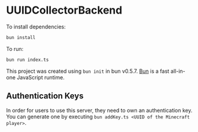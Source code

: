 # UUIDCollectorBackend

To install dependencies:

```bash
bun install
```

To run:

```bash
bun run index.ts
```

This project was created using `bun init` in bun v0.5.7. [Bun](https://bun.sh) is a fast all-in-one JavaScript runtime.

## Authentication Keys
In order for users to use this server, they need to own an authentication key. You can generate one by executing `bun addKey.ts <UUID of the Minecraft player>`.
